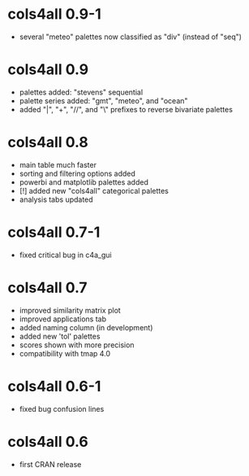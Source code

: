 # cols4all 0.9-1
- several "meteo" palettes now classified as "div" (instead of "seq")

# cols4all 0.9
- palettes added: "stevens" sequential
- palette series added: "gmt", "meteo", and "ocean"
- added "|", "+", "//", and "\\" prefixes to reverse bivariate palettes

# cols4all 0.8
- main table much faster
- sorting and filtering options added
- powerbi and matplotlib palettes added
- [!] added new "cols4all" categorical palettes
- analysis tabs updated

# cols4all 0.7-1
- fixed critical bug in c4a_gui

# cols4all 0.7
- improved similarity matrix plot
- improved applications tab
- added naming column (in development)
- added new 'tol' palettes
- scores shown with more precision
- compatibility with tmap 4.0

# cols4all 0.6-1
- fixed bug confusion lines

# cols4all 0.6
- first CRAN release
